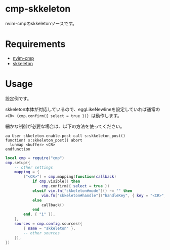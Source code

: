 # cmp-skkeleton

nvim-cmpのskkeletonソースです。

# Requirements

- [nvim-cmp](https://github.com/hrsh7th/nvim-cmp)
- [skkeleton](https://github.com/vim-skk/skkeleton)

# Usage

設定例です。

skkeleton本体が対応しているので、eggLikeNewlineを設定していれば通常の`<CR>`（`cmp.confirm({ select = true })`）は動作します。

細かな制御が必要な場合は、以下の方法を使ってください。

```vim
au User skkeleton-enable-post call s:skkeleton_post()
function! s:skkeleton_post() abort
  lunmap <buffer> <CR>
endfunction
```

```lua
local cmp = require("cmp")
cmp.setup({
    -- other settings
    mapping = {
        ["<CR>"] = cmp.mapping(function(callback)
            if cmp.visible() then
                cmp.confirm({ select = true })
            elseif vim.fn["skkeleton#mode"]() ~= "" then
                vim.fn["skkeleton#handle"]("handleKey", { key = "<CR>", ["function"] = "newline" })
            else
                callback()
            end
        end, { "i" }),
    },
    sources = cmp.config.sources({
        { name = "skkeleton" },
        -- other sources
    }),
})
```
